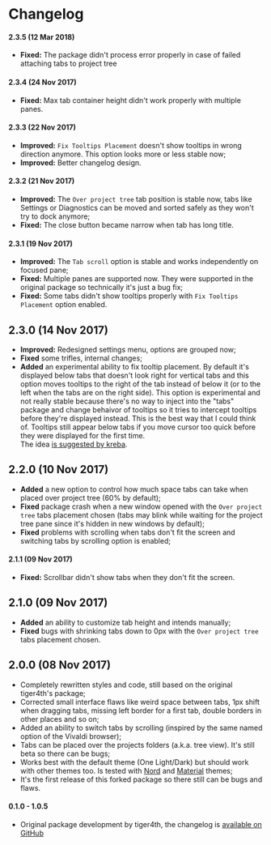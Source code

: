 # Changelog

#### 2.3.5 (12 Mar 2018)
* **Fixed:** The package didn't process error properly in case of failed attaching tabs to project tree

#### 2.3.4 (24 Nov 2017)
* **Fixed:** Max tab container height didn't work properly with multiple panes.

#### 2.3.3 (22 Nov 2017)
* **Improved:** `Fix Tooltips Placement` doesn't show tooltips in wrong direction anymore. This option looks more or less stable now;
* **Improved:** Better changelog design.

#### 2.3.2 (21 Nov 2017)
* **Improved:** The `Over project tree` tab position is stable now, tabs like Settings or Diagnostics can be moved and sorted safely as they won't try to dock anymore;
* **Fixed:** The close button became narrow when tab has long title.

#### 2.3.1 (19 Nov 2017)
* **Improved:** The `Tab scroll` option is stable and works independently on focused pane;
* **Fixed:** Multiple panes are supported now. They were supported in the original package so technically it's just a bug fix;
* **Fixed:** Some tabs didn't show tooltips properly with `Fix Tooltips Placement` option enabled.

## 2.3.0 (14 Nov 2017)
* **Improved:** Redesigned settings menu, options are grouped now;
* **Fixed** some trifles, internal changes;
* **Added** an experimental ability to fix tooltip placement. By default it's displayed below tabs that doesn't look right for vertical tabs and this option moves tooltips to the right of the tab instead of below it (or to the left when the tabs are on the right side). This option is experimental and not really stable because there's no way to inject into the "tabs" package and change behaivor of tooltips so it tries to intercept tooltips before they're displayed instead. This is the best way that I could think of. Tooltips still appear below tabs if you move cursor too quick before they were displayed for the first time.  
The idea [is suggested by kreba](https://github.com/tiger4th/vertical-tabs/issues/19).

## 2.2.0 (10 Nov 2017)
* **Added** a new option to control how much space tabs can take when placed over project tree (60% by default);
* **Fixed** package crash when a new window opened with the `Over project tree` tabs placement chosen (tabs may blink while waiting for the project tree pane since it's hidden in new windows by default);
* **Fixed** problems with scrolling when tabs don't fit the screen and switching tabs by scrolling option is enabled;

#### 2.1.1 (09 Nov 2017)
* **Fixed:** Scrollbar didn't show tabs when they don't fit the screen.

## 2.1.0 (09 Nov 2017)
* **Added** an ability to customize tab height and intends manually;
* **Fixed** bugs with shrinking tabs down to 0px with the `Over project tree` tabs placement chosen.

## 2.0.0 (08 Nov 2017)
* Completely rewritten styles and code, still based on the original tiger4th's package;
* Corrected small interface flaws like weird space between tabs, 1px shift when dragging tabs, missing left border for a first tab, double borders in other places and so on;
* Added an ability to switch tabs by scrolling (inspired by the same named option of the Vivaldi browser);
* Tabs can be placed over the projects folders (a.k.a. tree view). It's still beta so there can be bugs;
* Works best with the default theme (One Light/Dark) but should work with other themes too. Is tested with [Nord](https://atom.io/themes/nord-atom-ui) and [Material](https://atom.io/themes/atom-material-ui) themes;
* It's the first release of this forked package so there still can be bugs and flaws.

#### 0.1.0 - 1.0.5
* Original package development by tiger4th, the changelog is [available on GitHub](https://github.com/tiger4th/vertical-tabs/blob/v1.0.5/CHANGELOG.md)